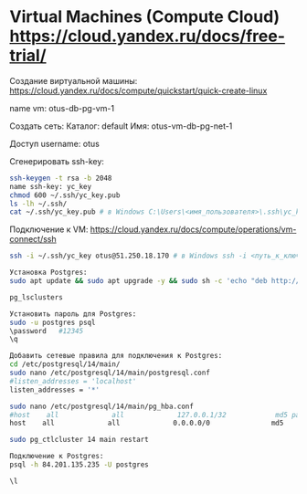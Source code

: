 # Virtual Machines (Compute Cloud) https://cloud.yandex.ru/docs/free-trial/

Создание виртуальной машины:
https://cloud.yandex.ru/docs/compute/quickstart/quick-create-linux

name vm: otus-db-pg-vm-1

Создать сеть:
Каталог: default
Имя: otus-vm-db-pg-net-1

Доступ
username: otus

Сгенерировать ssh-key:
```bash
ssh-keygen -t rsa -b 2048
name ssh-key: yc_key
chmod 600 ~/.ssh/yc_key.pub
ls -lh ~/.ssh/
cat ~/.ssh/yc_key.pub # в Windows C:\Users\<имя_пользователя>\.ssh\yc_key.pub
```
Подключение к VM:
https://cloud.yandex.ru/docs/compute/operations/vm-connect/ssh

```bash
ssh -i ~/.ssh/yc_key otus@51.250.18.170 # в Windows ssh -i <путь_к_ключу/имя_файла_ключа> <имя_пользователя>@<публичный_IP-адрес_виртуальной_машины>

Установка Postgres:
sudo apt update && sudo apt upgrade -y && sudo sh -c 'echo "deb http://apt.postgresql.org/pub/repos/apt $(lsb_release -cs)-pgdg main" > /etc/apt/sources.list.d/pgdg.list' && wget --quiet -O - https://www.postgresql.org/media/keys/ACCC4CF8.asc | sudo apt-key add - && sudo apt-get update && sudo apt-get -y install postgresql && sudo apt install unzip && sudo apt -y install mc

pg_lsclusters

Установить пароль для Postgres:
sudo -u postgres psql
\password   #12345
\q

Добавить сетевые правила для подключения к Postgres:
cd /etc/postgresql/14/main/
sudo nano /etc/postgresql/14/main/postgresql.conf
#listen_addresses = 'localhost'
listen_addresses = '*'

sudo nano /etc/postgresql/14/main/pg_hba.conf
#host    all             all             127.0.0.1/32            md5 password
host    all             all             0.0.0.0/0               md5 

sudo pg_ctlcluster 14 main restart

Подключение к Postgres:
psql -h 84.201.135.235 -U postgres

\l
```
